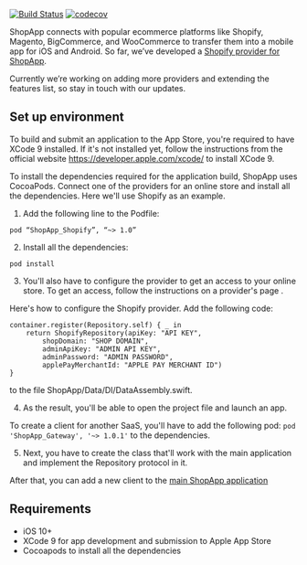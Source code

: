 [![Build Status](https://travis-ci.org/rubygarage/shopapp-shopify-ios.svg?branch=master)](https://travis-ci.org/rubygarage/shopapp-shopify-ios)
[![codecov](https://codecov.io/gh/rubygarage/shopapp-shopify-ios/branch/master/graph/badge.svg)](https://codecov.io/gh/rubygarage/shopapp-shopify-ios)

ShopApp connects with popular ecommerce platforms like Shopify, Magento, BigCommerce, and WooCommerce to transfer them into a mobile app
for iOS and Android. 
So far, we’ve developed a [Shopify provider for ShopApp](https://github.com/rubygarage/shopapp-ios).

Currently we’re working on adding more providers and extending the features list, so stay in touch with our updates. 

## Set up environment
To build and submit an application to the App Store, you're required to have XCode 9 installed. If it's not installed yet, follow the instructions from the official website https://developer.apple.com/xcode/ to install XCode 9.

To install the dependencies required for the application build, ShopApp uses CocoaPods.  Connect one of the providers for an online store and install all the dependencies. Here we'll use Shopify as an example.

1. Add the following line to the Podfile:

`pod “ShopApp_Shopify”, “~> 1.0”`

2. Install all the dependencies:

`pod install`

3. You'll also have to configure the provider to get an access to your online store. To get an access, follow the instructions on a provider's page <link>. 

Here's how to configure the Shopify provider. Add the following code:

```
container.register(Repository.self) { _ in
    return ShopifyRepository(apiKey: "API KEY",
        shopDomain: "SHOP DOMAIN",
        adminApiKey: "ADMIN API KEY",
        adminPassword: "ADMIN PASSWORD",
        applePayMerchantId: "APPLE PAY MERCHANT ID")
}
```

to the file ShopApp/Data/DI/DataAssembly.swift. 

4. As the result, you'll be able to open the project file and launch an app.

To create a client for another SaaS, you'll have to add the following pod:
`pod 'ShopApp_Gateway', '~> 1.0.1'`  to the dependencies. 

5. Next, you have to create the class that'll work with the main application and implement the Repository protocol in it. 

After that, you can add a new client to the [main ShopApp application](https://github.com/rubygarage/shopapp-ios)

## Requirements
* iOS 10+
* XCode 9 for app development and submission to Apple App Store
* Cocoapods to install all the dependencies
